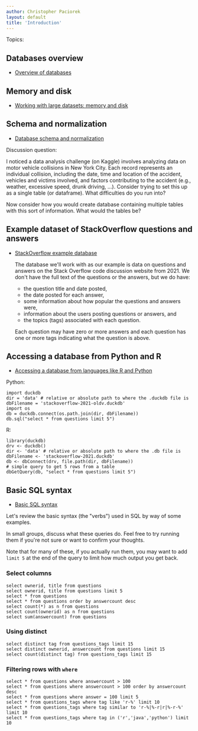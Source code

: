 ```yaml
---
author: Christopher Paciorek
layout: default
title: 'Introduction'
---
```


Topics:

## Databases overview

- [Overview of databases](https://berkeley-scf.github.io/tutorial-databases/#3-database-systems-and-sql)

## Memory and disk

- [Working with large datasets: memory and disk](https://berkeley-scf.github.io/tutorial-databases/#2-background)

## Schema and normalization 

- [Database schema and normalization](https://berkeley-scf.github.io/tutorial-databases/#4-schema-and-normalization)

Discussion question:

I noticed a data analysis challenge (on Kaggle) involves analyzing data on motor vehicle collisions in New York City. Each record represents an individual collision, including the date, time and location of the accident, vehicles and victims involved, and factors contributing to the accident (e.g., weather, excessive speed, drunk driving, ...). Consider trying to set this up as a single table (or dataframe). What difficulties do you run into?

Now consider how you would create database containing multiple tables with this sort of information. What would the tables be? 

## Example dataset of StackOverflow questions and answers

- [StackOverflow example database](https://berkeley-scf.github.io/tutorial-databases/#5-stack-overflow-example-database)

   The database we'll work with as our example is data on questions and answers on the Stack Overflow code discussion website from 2021. We don't have the full text of the questions or the answers, but we do have:
   
     - the question title and date posted,
     - the date posted for each answer,
     - some information about how popular the questions and answers were,
     - information about the users posting questions or answers, and
     - the topics (tags) associated with each question.

   Each question may have zero or more answers and each question has one or more tags indicating what the question is above.

## Accessing a database from Python and R

- [Accessing a database from languages like R and Python](https://berkeley-scf.github.io/tutorial-databases/#6-accessing-a-database-and-using-sql-from-other-languages)

Python:

```
import duckdb
dir = 'data' # relative or absolute path to where the .duckdb file is
dbFilename = 'stackoverflow-2021-oldv.duckdb'
import os
db = duckdb.connect(os.path.join(dir, dbFilename))
db.sql("select * from questions limit 5")
```

R:

```
library(duckdb)
drv <- duckdb()
dir <- 'data' # relative or absolute path to where the .db file is
dbFilename <- 'stackoverflow-2021.duckdb'
db <- dbConnect(drv, file.path(dir, dbFilename))
# simple query to get 5 rows from a table
dbGetQuery(db, "select * from questions limit 5")  
```

## Basic SQL syntax

- [Basic SQL syntax](https://berkeley-scf.github.io/tutorial-databases/sql#1-introduction-to-sql)

Let's review the basic syntax (the "verbs") used in SQL by way of some examples.

In small groups, discuss what these queries do. Feel free to try running them if you're not sure or want to confirm your thoughts.

Note that for many of these, if you actually run them, you may want to add `limit 5` at the end of the query to limit how much output you get back.


### Select columns

```
select ownerid, title from questions
select ownerid, title from questions limit 5
select * from questions
select * from questions order by answercount desc
select count(*) as n from questions
select count(ownerid) as n from questions
select sum(answercount) from questions
```

### Using distinct

```
select distinct tag from questions_tags limit 15
select distinct ownerid, answercount from questions limit 15
select count(distinct tag) from questions_tags limit 15
```

### Filtering rows with `where`

```
select * from questions where answercount > 100
select * from questions where answercount > 100 order by answercount desc
select * from questions where answer = 100 limit 5
select * from questions_tags where tag like 'r-%' limit 10
select * from questions_tags where tag similar to 'r-%|%-r|r|%-r-%' limit 10
select * from questions_tags where tag in ('r','java','python') limit 10
```



